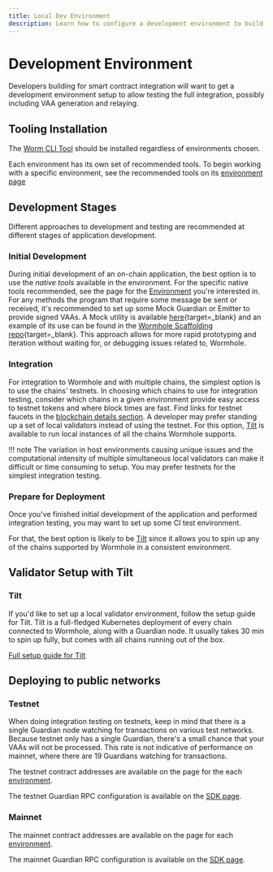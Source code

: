```yaml
---
title: Local Dev Environment
description: Learn how to configure a development environment to build with Wormhole, including using the CLI, local validators, testing on public test networks, and more. 
---
```


# Development Environment

Developers building for smart contract integration will want to get a development environment setup to allow testing the full integration, possibly including VAA generation and relaying.

## Tooling Installation

The [Worm CLI Tool](/build/toolkit/toolkit-cli) should be installed regardless of environments chosen.

Each environment has its own set of recommended tools. To begin working with a specific environment, see the recommended tools on its [environment page](../../blockchain-environments/README.md)

## Development Stages

Different approaches to development and testing are recommended at different stages of application development.

### Initial Development

During initial development of an on-chain application, the best option is to use the _native tools_ available in the environment. For the specific native tools recommended, see the page for the [Environment](../../blockchain-environments/README.md) you're interested in. For any methods the program that require some message be sent or received, it's recommended to set up some Mock Guardian or Emitter to provide signed VAAs. A Mock utility is available [here](https://github.com/wormhole-foundation/wormhole/blob/main/sdk/js/src/mock/wormhole.ts){target=\_blank} and an example of its use can be found in the [Wormhole Scaffolding repo](https://github.com/wormhole-foundation/wormhole-scaffolding/blob/main/evm/ts-test/01_hello_world.ts){target=\_blank}. This approach allows for more rapid prototyping and iteration without waiting for, or debugging issues related to, Wormhole.

### Integration

For integration to Wormhole and with multiple chains, the simplest option is to use the chains' testnets. In choosing which chains to use for integration testing, consider which chains in a given environment provide easy access to testnet tokens and where block times are fast. Find links for testnet faucets in the [blockchain details section](../../blockchain-environments/environments.md). A developer may prefer standing up a set of local validators instead of using the testnet. For this option, [Tilt](/build/toolkit/toolkit-tilt) is available to run local instances of all the chains Wormhole supports.

!!! note
	The variation in host environments causing unique issues and the computational intensity of multiple simultaneous local validators can make it difficult or time consuming to setup. You may prefer testnets for the simplest integration testing.

### Prepare for Deployment

Once you've finished initial development of the application and performed integration testing, you may want to set up some CI test environment.

For that, the best option is likely to be [Tilt](/build/toolkit/toolkit-tilt) since it allows you to spin up any of the chains supported by Wormhole in a consistent environment.

## Validator Setup with Tilt



### Tilt
If you'd like to set up a local validator environment, follow the setup guide for Tilt. Tilt is a full-fledged Kubernetes deployment of every chain connected to Wormhole, along with a Guardian node. It usually takes 30 min to spin up fully, but comes with all chains running out of the box.

[Full setup guide for Tilt](tilt.md)

## Deploying to public networks

### Testnet

When doing integration testing on testnets, keep in mind that there is a single Guardian node watching for transactions on various test networks. Because testnet only has a single Guardian, there's a small chance that your VAAs will not be processed. This rate is not indicative of performance on mainnet, where there are 19 Guardians watching for transactions.

The testnet contract addresses are available on the page for the each [environment](../../blockchain-environments/environments.md).

The testnet Guardian RPC configuration is available on the [SDK page](../sdk-docs/#testnet-guardian-rpc).

### Mainnet

The mainnet contract addresses are available on the page for each [environment](../../blockchain-environments/environments.md).

The mainnet Guardian RPC configuration is available on the [SDK page](../sdk-docs/#mainnet-guardian-rpc).